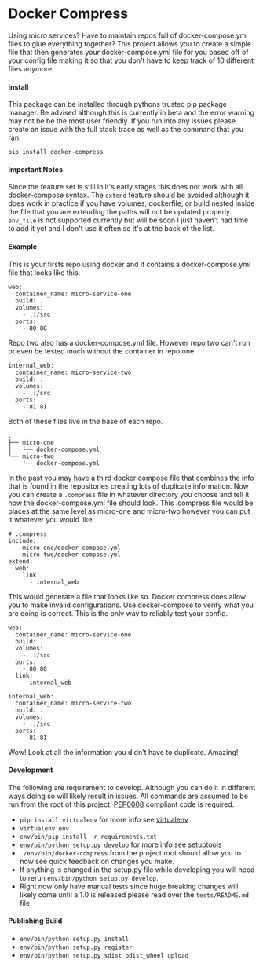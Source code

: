 # Docker Compress
Using micro services? Have to maintain repos full of docker-compose.yml files to glue everything together? This project allows you to create a simple file that then generates your docker-compose.yml file for you based off of your config file making it so that you don't have to keep track of 10 different files anymore.

#### Install

This package can be installed through pythons trusted pip package manager. Be advised although this is currently in beta and the error warning may not be be the most user friendly. If you run into any issues please create an issue with the full stack trace as well as the command that you ran.

    pip install docker-compress

#### Important Notes

Since the feature set is still in it's early stages this does not work with all docker-compose syntax. The `extend` feature should be avoided although it does work in practice if you have volumes, dockerfile, or build nested inside the file that you are extending the paths will not be updated properly. `env_file` is not supported currently but will be soon I just haven't had time to add it yet and I don't use it often so it's at the back of the list.

#### Example

This is your firsts repo using docker and it contains a docker-compose.yml file that looks like this.

    web:
      container_name: micro-service-one
      build: .
      volumes:
        - .:/src
      ports:
        - 80:80

Repo two also has a docker-compose.yml file. However repo two can't run or even be tested much without the container in repo one

    internal_web:
      container_name: micro-service-two
      build: .
      volumes:
        - .:/src
      ports:
        - 81:81

Both of these files live in the base of each repo.

    .
    ├── micro-one
    │   └── docker-compose.yml
    └── micro-two
        └── docker-compose.yml

In the past you may have a third docker compose file that combines the info that is found in the repositories creating lots of duplicate information. Now you can create a `.compress` file in whatever directory you choose and tell it how the docker-compose.yml file should look. This .compress file would be places at the same level as micro-one and micro-two however you can put it whatever you would like.

    # .compress
    include:
      - micro-one/docker-compose.yml
      - micro-two/docker-compose.yml
    extend:
      web:
        link:
          - internal_web

This would generate a file that looks like so. Docker compress does allow you to make invalid configurations. Use docker-compose to verify what you are doing is correct. This is the only way to reliably test your config.

    web:
      container_name: micro-service-one
      build: .
      volumes:
        - .:/src
      ports:
        - 80:80
      link:
        - internal_web

    internal_web:
      container_name: micro-service-two
      build: .
      volumes:
        - .:/src
      ports:
        - 81:81

Wow! Look at all the information you didn't have to duplicate. Amazing!

#### Development

The following are requirement to develop. Although you can do it in different ways doing so will likely result in issues. All commands are assumed to be run from the root of this project. [PEP0008](https://www.python.org/dev/peps/pep-0008) compliant code is required.

- `pip install virtualenv` for more info see [virtualenv](http://docs.python-guide.org/en/latest/dev/virtualenvs/)
- `virtualenv env`
- `env/bin/pip install -r requirements.txt`
- `env/bin/python setup.py develop` for more info see [setuptools](https://pythonhosted.org/setuptools/setuptools.html)
- `./env/bin/docker-compress` from the project root should allow you to now see quick feedback on changes you make.
- If anything is changed in the setup.py file while developing you will need to rerun `env/bin/python setup.py develop`.
- Right now only have manual tests since huge breaking changes will likely come until a 1.0 is released please read over the `tests/README.md` file.

#### Publishing Build

- `env/bin/python setup.py install`
- `env/bin/python setup.py register`
- `env/bin/python setup.py sdist bdist_wheel upload`
